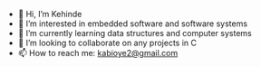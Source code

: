 - 👋 Hi, I’m Kehinde
- 👀 I’m interested in embedded software and software systems
- 🌱 I’m currently learning data structures and computer systems
- 💞️ I’m looking to collaborate on any projects in C
- 📫 How to reach me: kabioye2@gmail.com

<!---
kabioye2/kabioye2 is a ✨ special ✨ repository because its `README.md` (this file) appears on your GitHub profile.
You can click the Preview link to take a look at your changes.
--->
